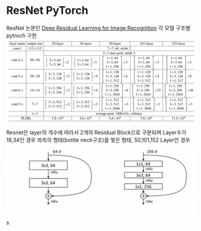 # ResNet PyTorch

ResNet 논문인 <a href ="https://arxiv.org/abs/1512.03385">Deep Residual Learning for Image Recognition</a> 각 모델 구조별 pytroch 구현
![alt text](image-1.png)

Resnet은 layer의 개수에 따라서 2개의 Residual Block으로 구분되며 Layer수가 18,34인 경우 좌측의 형태(bottle neck구조)를 쌓은 형태, 50,101,152 Layer인 경우  
![alt text](image.png)

s
